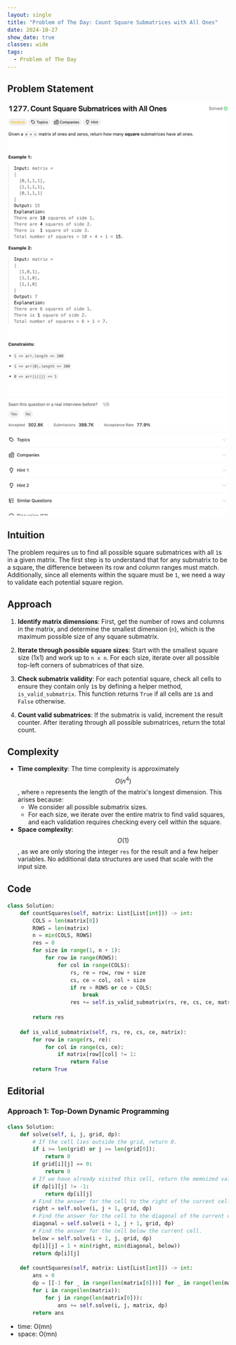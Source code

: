 ```yaml
---
layout: single
title: "Problem of The Day: Count Square Submatrices with All Ones"
date: 2024-10-27
show_date: true
classes: wide
tags:
  - Problem of The Day
---
```


## Problem Statement

![problem](/assets/images/2024-10-27_11-24-25-1277.png)

## Intuition

The problem requires us to find all possible square submatrices with all `1`s in a given matrix. The first step is to understand that for any submatrix to be a square, the difference between its row and column ranges must match. Additionally, since all elements within the square must be `1`, we need a way to validate each potential square region.

## Approach

1. **Identify matrix dimensions**: First, get the number of rows and columns in the matrix, and determine the smallest dimension (`n`), which is the maximum possible size of any square submatrix.

2. **Iterate through possible square sizes**: Start with the smallest square size (1x1) and work up to `n x n`. For each size, iterate over all possible top-left corners of submatrices of that size.

3. **Check submatrix validity**: For each potential square, check all cells to ensure they contain only `1`s by defining a helper method, `is_valid_submatrix`. This function returns `True` if all cells are `1`s and `False` otherwise.

4. **Count valid submatrices**: If the submatrix is valid, increment the result counter. After iterating through all possible submatrices, return the total count.

## Complexity

- **Time complexity**: The time complexity is approximately $$O(n^4)$$, where `n` represents the length of the matrix's longest dimension. This arises because:
  - We consider all possible submatrix sizes.
  - For each size, we iterate over the entire matrix to find valid squares, and each validation requires checking every cell within the square.
- **Space complexity**: $$O(1)$$, as we are only storing the integer `res` for the result and a few helper variables. No additional data structures are used that scale with the input size.

## Code

```python
class Solution:
    def countSquares(self, matrix: List[List[int]]) -> int:
        COLS = len(matrix[0])
        ROWS = len(matrix)
        n = min(COLS, ROWS)
        res = 0
        for size in range(1, n + 1):
            for row in range(ROWS):
                for col in range(COLS):
                    rs, re = row, row + size
                    cs, ce = col, col + size
                    if re > ROWS or ce > COLS:
                        break
                    res += self.is_valid_submatrix(rs, re, cs, ce, matrix)

        return res

    def is_valid_submatrix(self, rs, re, cs, ce, matrix):
        for row in range(rs, re):
            for col in range(cs, ce):
                if matrix[row][col] != 1:
                    return False
        return True
```

## Editorial

### Approach 1: Top-Down Dynamic Programming

```python
class Solution:
    def solve(self, i, j, grid, dp):
        # If the cell lies outside the grid, return 0.
        if i >= len(grid) or j >= len(grid[0]):
            return 0
        if grid[i][j] == 0:
            return 0
        # If we have already visited this cell, return the memoized value.
        if dp[i][j] != -1:
            return dp[i][j]
        # Find the answer for the cell to the right of the current cell.
        right = self.solve(i, j + 1, grid, dp)
        # Find the answer for the cell to the diagonal of the current cell.
        diagonal = self.solve(i + 1, j + 1, grid, dp)
        # Find the answer for the cell below the current cell.
        below = self.solve(i + 1, j, grid, dp)
        dp[i][j] = 1 + min(right, min(diagonal, below))
        return dp[i][j]

    def countSquares(self, matrix: List[List[int]]) -> int:
        ans = 0
        dp = [[-1 for _ in range(len(matrix[0]))] for _ in range(len(matrix))]
        for i in range(len(matrix)):
            for j in range(len(matrix[0])):
                ans += self.solve(i, j, matrix, dp)
        return ans
```

- time: O(mn)
- space: O(mn)
